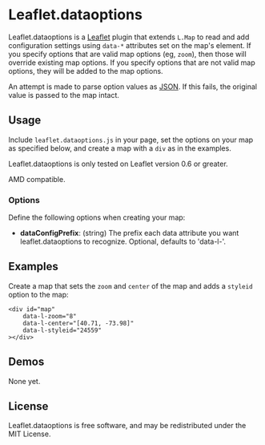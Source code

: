 Leaflet.dataoptions
===================

Leaflet.dataoptions is a [Leaflet][] plugin that extends `L.Map` to read and add
configuration settings using `data-*` attributes set on the map's element. If
you specify options that are valid map options (eg, `zoom`), then those will 
override existing map options. If you specify options that are not valid map 
options, they will be added to the map options.

An attempt is made to parse option values as [JSON][]. If this fails, the 
original value is passed to the map intact.


## Usage

Include `leaflet.dataoptions.js` in your page, set the options on your map as
specified below, and create a map with a `div` as in the examples.

Leaflet.dataoptions is only tested on Leaflet version 0.6 or greater.

AMD compatible.


### Options

Define the following options when creating your map:

 - **dataConfigPrefix**: (string) The prefix each data attribute you want 
   leaflet.dataoptions to recognize. Optional, defaults to 'data-l-'.


## Examples

Create a map that sets the `zoom` and `center` of the map and adds a `styleid`
option to the map:

    <div id="map"
        data-l-zoom="8"
        data-l-center="[40.71, -73.98]"
        data-l-styleid="24559"
    ></div>



## Demos

None yet.


## License

Leaflet.dataoptions is free software, and may be redistributed under the MIT
License.


 [Leaflet]: https://github.com/Leaflet/Leaflet
 [JSON]: http://json.org/
